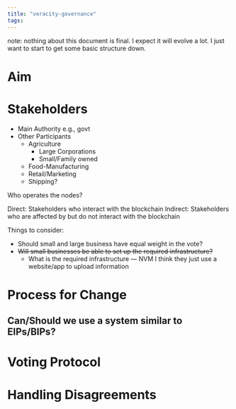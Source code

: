 ```yaml
---
title: "veracity-governance"
tags: 
---
```

note: nothing about this document is final. I expect it will evolve a lot. I just want to start to get some basic structure down.

# Aim

# Stakeholders
- Main Authority e.g., govt
- Other Participants
	- Agriculture
		- Large Corporations
		- Small/Family owned
	- Food-Manufacturing
	- Retail/Marketing
	- Shipping?

Who operates the nodes?

Direct: Stakeholders who interact with the blockchain
Indirect: Stakeholders who are affected by but do not interact with the blockchain

Things to consider:
- Should small and large business have equal weight in the vote?
- ~~Will small businesses be able to set up the required infrastructure?~~
	- What is the required infrastructure — NVM I think they just use a website/app to upload information

# Process for Change
Can/Should we use a system similar to EIPs/BIPs?
- 

# Voting Protocol

# Handling Disagreements

